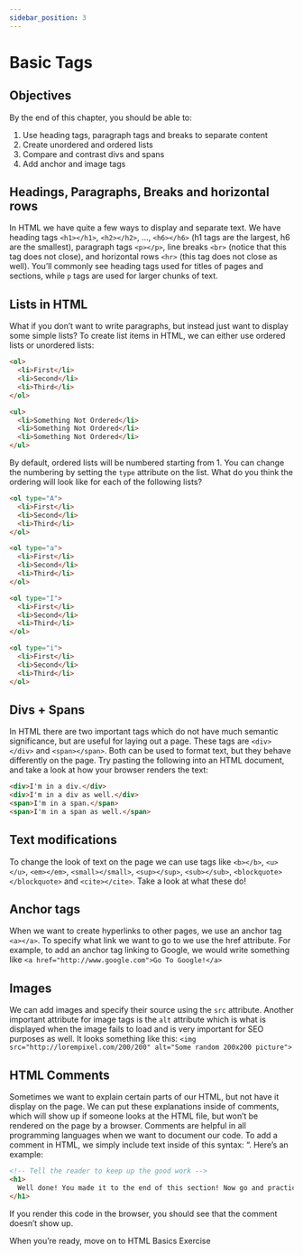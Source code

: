 ```yaml
---
sidebar_position: 3
---
```


# Basic Tags

## Objectives

By the end of this chapter, you should be able to:

1. Use heading tags, paragraph tags and breaks to separate content
2. Create unordered and ordered lists
3. Compare and contrast divs and spans
4. Add anchor and image tags

## Headings, Paragraphs, Breaks and horizontal rows

In HTML we have quite a few ways to display and separate text. We have heading tags `<h1></h1>`, `<h2></h2>`, …, `<h6></h6>` (h1 tags are the largest, h6 are the smallest), paragraph tags `<p></p>`, line breaks `<br>` (notice that this tag does not close), and horizontal rows `<hr>` (this tag does not close as well). You’ll commonly see heading tags used for titles of pages and sections, while `p` tags are used for larger chunks of text.

## Lists in HTML

What if you don’t want to write paragraphs, but instead just want to display some simple lists? To create list items in HTML, we can either use ordered lists or unordered lists:

```html
<ol>
  <li>First</li>
  <li>Second</li>
  <li>Third</li>
</ol>

<ul>
  <li>Something Not Ordered</li>
  <li>Something Not Ordered</li>
  <li>Something Not Ordered</li>
</ul>
```
By default, ordered lists will be numbered starting from 1. You can change the numbering by setting the `type` attribute on the list. What do you think the ordering will look like for each of the following lists?

```html
<ol type="A">
  <li>First</li>
  <li>Second</li>
  <li>Third</li>
</ol>

<ol type="a">
  <li>First</li>
  <li>Second</li>
  <li>Third</li>
</ol>

<ol type="I">
  <li>First</li>
  <li>Second</li>
  <li>Third</li>
</ol>

<ol type="i">
  <li>First</li>
  <li>Second</li>
  <li>Third</li>
</ol>
```

## Divs + Spans

In HTML there are two important tags which do not have much semantic significance, but are useful for laying out a page. These tags are `<div></div>` and `<span></span>`. Both can be used to format text, but they behave differently on the page. Try pasting the following into an HTML document, and take a look at how your browser renders the text:

```html
<div>I'm in a div.</div>
<div>I'm in a div as well.</div>
<span>I'm in a span.</span>
<span>I'm in a span as well.</span>
```

## Text modifications

To change the look of text on the page we can use tags like `<b></b>`, `<u></u>`, `<em></em>`, `<small></small>`, `<sup></sup>`, `<sub></sub>`, `<blockquote></blockquote>` and `<cite></cite>`. Take a look at what these do!

## Anchor tags

When we want to create hyperlinks to other pages, we use an anchor tag `<a></a>`. To specify what link we want to go to we use the href attribute. For example, to add an anchor tag linking to Google, we would write something like `<a href="http://www.google.com">Go To Google!</a>`

## Images

We can add images and specify their source using the `src` attribute. Another important attribute for image tags is the `alt` attribute which is what is displayed when the image fails to load and is very important for SEO purposes as well. It looks something like this: `<img src="http://lorempixel.com/200/200" alt="Some random 200x200 picture">`

## HTML Comments

Sometimes we want to explain certain parts of our HTML, but not have it display on the page. We can put these explanations inside of comments, which will show up if someone looks at the HTML file, but won’t be rendered on the page by a browser. Comments are helpful in all programming languages when we want to document our code. To add a comment in HTML, we simply include text inside of this syntax: “. Here’s an example:

```html
<!-- Tell the reader to keep up the good work -->
<h1>
  Well done! You made it to the end of this section! Now go and practice some HTML with the exercises below!
</h1>
```

If you render this code in the browser, you should see that the comment doesn’t show up.

When you’re ready, move on to HTML Basics Exercise


